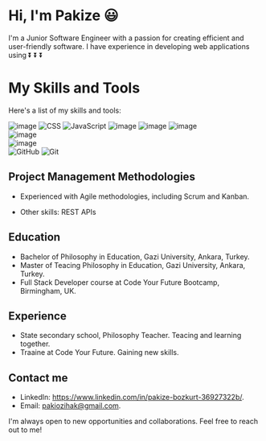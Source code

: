 # Hi, I'm Pakize :smiley:

I'm a Junior Software Engineer with a passion for creating efficient and user-friendly software. I have experience in developing web applications using 
⏬ ⏬ ⏬

# My Skills and Tools

Here's a list of my skills and tools:



 ![image](https://user-images.githubusercontent.com/97640517/216844237-8e0d03f1-98fa-4495-bce8-b64974006f6c.png)
 ![CSS](https://img.icons8.com/color/48/000000/css3.png) 
 ![JavaScript](https://img.icons8.com/color/48/000000/javascript.png) 
 ![image](https://user-images.githubusercontent.com/97640517/216728511-c0d6ec67-0675-4c6f-95e7-cfac877bf5ce.png) 
 ![image](https://user-images.githubusercontent.com/97640517/216728153-7cad6049-29d1-4665-bce9-4f8d2b13863d.png) 
 ![image](https://user-images.githubusercontent.com/97640517/216726721-edadde22-b734-494e-bd3f-24a22ca5932c.png)  
 ![image](https://user-images.githubusercontent.com/97640517/216727740-bdd3d178-186d-462e-a039-877ea367a5e9.png)  
 ![image](https://user-images.githubusercontent.com/97640517/216727393-ae82d707-38b0-474b-8741-58c1d67415ff.png)  
 ![GitHub](https://img.icons8.com/color/48/000000/github.png) 
 ![Git](https://img.icons8.com/color/48/000000/git.png) 

 ## Project Management Methodologies
- Experienced with Agile methodologies, including Scrum and Kanban.

- Other skills: REST APIs


## Education
- Bachelor of Philosophy in Education, Gazi University, Ankara, Turkey.
- Master of Teacing Philosophy in Education, Gazi University, Ankara, Turkey.
- Full Stack Developer course at Code Your Future Bootcamp, Birmingham, UK.

## Experience
- State secondary school, Philosophy Teacher. Teacing and learning together.
- Traaine at Code Your Future. Gaining new skills.

## Contact me
- LinkedIn: https://www.linkedin.com/in/pakize-bozkurt-36927322b/.
- Email: pakiozihak@gmail.com.

I'm always open to new opportunities and collaborations. Feel free to reach out to me!

